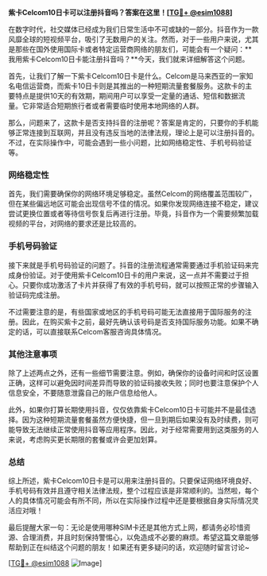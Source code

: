 **紫卡Celcom10日卡可以注册抖音吗？答案在这里！[[TG💪+ @esim1088](https://t.me/s/esim1088)]**

在数字时代，社交媒体已经成为我们日常生活中不可或缺的一部分。抖音作为一款风靡全球的短视频平台，吸引了无数用户的关注。然而，对于一些用户来说，尤其是那些在国外使用国际卡或者特定运营商网络的朋友们，可能会有一个疑问：**我用紫卡Celcom10日卡能注册抖音吗？**今天，我们就来详细解答这个问题。

首先，让我们了解一下紫卡Celcom10日卡是什么。Celcom是马来西亚的一家知名电信运营商，而紫卡10日卡则是其推出的一种短期流量套餐服务。这款卡的主要特点是提供10天的有效期，期间用户可以享受一定量的通话、短信和数据流量。它非常适合短期旅行者或者需要临时使用本地网络的人群。

那么，问题来了，这款卡是否支持抖音的注册呢？答案是肯定的，只要你的手机能够正常连接到互联网，并且没有违反当地的法律法规，理论上是可以注册抖音的。不过，在实际操作中，可能会遇到一些小问题，比如网络稳定性、手机号码验证等。

### 网络稳定性

首先，我们需要确保你的网络环境足够稳定。虽然Celcom的网络覆盖范围较广，但在某些偏远地区可能会出现信号不佳的情况。如果你发现网络连接不稳定，建议尝试更换位置或者等待信号恢复后再进行注册。毕竟，抖音作为一个需要频繁加载视频的平台，对网络的要求还是比较高的。

### 手机号码验证

接下来就是手机号码验证的问题了。抖音的注册流程通常需要通过手机验证码来完成身份验证。对于使用紫卡Celcom10日卡的用户来说，这一点并不需要过于担心。只要你成功激活了卡片并获得了有效的手机号码，就可以按照正常的步骤输入验证码完成注册。

不过需要注意的是，有些国家或地区的手机号码可能无法直接用于国际服务的注册。因此，在购买紫卡之前，最好先确认该号码是否支持国际服务功能。如果不确定的话，可以直接联系Celcom客服咨询具体情况。

### 其他注意事项

除了上述两点之外，还有一些细节需要注意。例如，确保你的设备时间和时区设置正确，这样可以避免因时间差异而导致的验证码接收失败；同时也要注意保护个人信息安全，不要随意泄露自己的账户信息给他人。

此外，如果你打算长期使用抖音，仅仅依靠紫卡Celcom10日卡可能并不是最佳选择。因为这种短期流量套餐虽然方便快捷，但一旦到期后如果没有及时续费，则可能导致无法继续正常使用抖音等应用程序。因此，对于经常需要用到这类服务的人来说，考虑购买更长期限的套餐或许会更加划算。

### 总结

综上所述，紫卡Celcom10日卡是可以用来注册抖音的。只要保证网络环境良好、手机号码有效并且遵守相关法律法规，整个过程应该是非常顺利的。当然啦，每个人的具体情况可能会有所不同，所以在实际操作过程中还是要根据自身实际情况灵活应对哦！

最后提醒大家一句：无论是使用哪种SIM卡还是其他方式上网，都请务必珍惜资源、合理消费，并且时刻保持警惕心，以免造成不必要的麻烦。希望这篇文章能够帮助到正在纠结这个问题的朋友！如果还有更多疑问的话，欢迎随时留言讨论~

[[TG💪+ @esim1088](https://t.me/s/esim1088) ![Image](https://i.postimg.cc/4NQfJmqS/Snipaste-2025-05-13-00-14-12.png)]